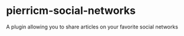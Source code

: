 # pierricm-social-networks
A plugin allowing you to share articles on your favorite social networks
